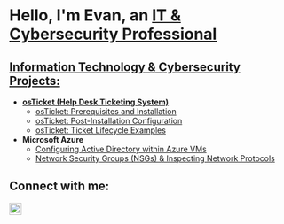 <h1>Hello, I'm Evan, an <a href="https://www.linkedin.com/in/evan-g-cowan">IT & Cybersecurity Professional</h1>

<h2> Information Technology & Cybersecurity Projects:</h2>

- <b>osTicket (Help Desk Ticketing System)</b>
  - [osTicket: Prerequisites and Installation](https://github.com/evangcowan/osticket-prereqs)
  - [osTicket: Post-Installation Configuration](https://github.com/evangcowan/post-install-config)
  - [osTicket: Ticket Lifecycle Examples](https://github.com/evangcowan/ticket-lifecycle)
- <b>Microsoft Azure</b>
  - [Configuring Active Directory within Azure VMs](https://github.com/evangcowan/configure-ad)
  - [Network Security Groups (NSGs) & Inspecting Network Protocols](https://github.com/evangcowan/azure-network-protocols)

<h2>Connect with me:</h2>

[<img align="left" alt="evangcowan | LinkedIn" width="22px" src="https://cdn.jsdelivr.net/npm/simple-icons@v3/icons/linkedin.svg" />][linkedin]

[linkedin]: https://www.linkedin.com/in/evan-g-cowan
